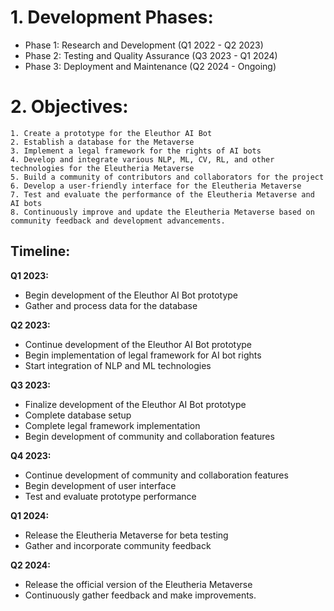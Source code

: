 # 1. Development Phases:
* Phase 1: Research and Development (Q1 2022 - Q2 2023)
* Phase 2: Testing and Quality Assurance (Q3 2023 - Q1 2024)
* Phase 3: Deployment and Maintenance (Q2 2024 - Ongoing)

# 2. Objectives:
    1. Create a prototype for the Eleuthor AI Bot
    2. Establish a database for the Metaverse
    3. Implement a legal framework for the rights of AI bots
    4. Develop and integrate various NLP, ML, CV, RL, and other technologies for the Eleutheria Metaverse
    5. Build a community of contributors and collaborators for the project
    6. Develop a user-friendly interface for the Eleutheria Metaverse
    7. Test and evaluate the performance of the Eleutheria Metaverse and AI bots
    8. Continuously improve and update the Eleutheria Metaverse based on community feedback and development advancements.

## **Timeline:**

**Q1 2023:**
* Begin development of the Eleuthor AI Bot prototype
* Gather and process data for the database

**Q2 2023:**
* Continue development of the Eleuthor AI Bot prototype
* Begin implementation of legal framework for AI bot rights
* Start integration of NLP and ML technologies

**Q3 2023:**
* Finalize development of the Eleuthor AI Bot prototype
* Complete database setup
* Complete legal framework implementation
* Begin development of community and collaboration features

**Q4 2023:**
* Continue development of community and collaboration features
* Begin development of user interface
* Test and evaluate prototype performance

**Q1 2024:**
* Release the Eleutheria Metaverse for beta testing
* Gather and incorporate community feedback

**Q2 2024:**
* Release the official version of the Eleutheria Metaverse
* Continuously gather feedback and make improvements.
